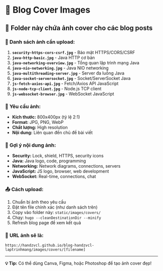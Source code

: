 # 📸 Blog Cover Images

## 📁 Folder này chứa ảnh cover cho các blog posts

### 🎯 **Danh sách ảnh cần upload:**

1. **`security-https-cors-csrf.jpg`** - Bảo mật HTTPS/CORS/CSRF
2. **`java-http-basic.jpg`** - Java HTTP cơ bản
3. **`java-networking-overview.jpg`** - Tổng quan lập trình mạng Java
4. **`java-nio-networking.jpg`** - Java NIO networking
5. **`java-multithreading-server.jpg`** - Server đa luồng Java
6. **`java-socket-serversocket.jpg`** - Socket/ServerSocket Java
7. **`js-fetch-axios-api.jpg`** - Fetch/Axios API JavaScript
8. **`js-node-tcp-client.jpg`** - Node.js TCP client
9. **`js-websocket-browser.jpg`** - WebSocket JavaScript

### 📏 **Yêu cầu ảnh:**

- **Kích thước:** 800x400px (tỷ lệ 2:1)
- **Format:** JPG, PNG, WebP
- **Chất lượng:** High resolution
- **Nội dung:** Liên quan đến chủ đề bài viết

### 🎨 **Gợi ý nội dung ảnh:**

- **Security:** Lock, shield, HTTPS, security icons
- **Java:** Java logo, code, programming
- **Networking:** Network diagrams, connections, servers
- **JavaScript:** JS logo, browser, web development
- **WebSocket:** Real-time, connections, chat

### 📤 **Cách upload:**

1. Chuẩn bị ảnh theo yêu cầu
2. Đặt tên file chính xác (như danh sách trên)
3. Copy vào folder này: `static/images/covers/`
4. Chạy: `hugo --cleanDestinationDir --minify`
5. Refresh blog page để xem kết quả

### 🔗 **URL ảnh sẽ là:**

```
https://handzvcl.github.io/blog-handzvcl-laptrinhmang/images/covers/[filename]
```

---

**💡 Tip:** Có thể dùng Canva, Figma, hoặc Photoshop để tạo ảnh cover đẹp!
